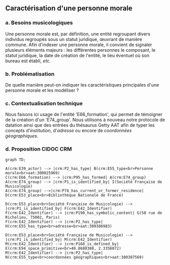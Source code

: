 ## Caractérisation d'une personne morale

### a. Besoins musicologiques

Une personne morale est, par définition, une entité regroupant divers individus regroupés sous un statut juridique, œuvrant de manière commune. Afin d'indexer une personne morale, il convient de signaler plusieurs éléments majeurs : les différentes personnes le composant, le statut juridique, la date de création de l'entité, le lieu éventuel où son bureau est établi, _etc._

### b. Problématisation

De quelle manière peut-on indiquer les caractéristiques principales d'une personne morale et les modéliser ?

### c. Contextualisation technique

Nous faisons ici usage de l'entité 'E66_formation', qui permet de témoigner de la création d'un 'E74_group'. Nous utilisons à nouveau notre protocole de datation ainsi que des entrées du thésaurus Getty AAT afin de typer les concepts d'_institution_, d'_adresse_ ou encore de _coordonnées géographiques_.

### d. Proposition CIDOC CRM

```mermaid
graph TD;

A(crm:E39_actor) --> |crm:P2_has_type| B(crm:E55_type<br>Personne morale<br>aat:300025969)
C(crm:E66_formation) --> |crm:P95_has_formed| A(crm:E74_group)
A(crm:E74_group) --> |crm:P1_is_identified_by| I(Société Française de Musicologie)
A(crm:E74_group) -->|crm:P74_has_current_or_former_residence| D(crm:E53_place<br>Bibliothèque Nationale de France)

D(crm:E53_place<br>Société Française de Musicologie) --> |crm:P1_is_identified_by| F(crm:E42_Identifier)
F(crm:E42_Identifier) --> |crm:P190_has_symbolic_content| G(58 rue de Richelieu, 75002, Paris)
F(crm:E42_Identifier) --> |crm:P2_has_type| H(crm:E55_has_type<br>adresse<br>aat:300386983)

D(crm:E53_place<br>Société Française de Musicologie) --> |crm:P1_is_identified_by| M(crm:E42_Identifier)
M(crm:E42_Identifier) --> |crm:P168_is_defined_by| E(crm:E94_space_primitive<br>48.8680388, 2.3356072)
M(crm:E42_Identifier) --> |crm:P2_has_type| N(crm:E55_type<br>coordonnées géographiques<br>aat:300387569)


```
